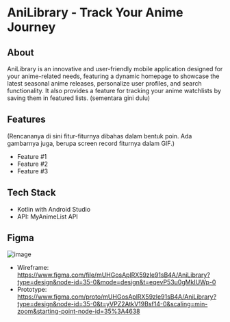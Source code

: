 # AniLibrary - Track Your Anime Journey

## About

AniLibrary is an innovative and user-friendly mobile application designed for your anime-related needs, featuring a dynamic homepage to showcase the latest seasonal anime releases, personalize user profiles, and search functionality. It also provides a feature for tracking your anime watchlists by saving them in featured lists.
(sementara gini dulu)


## Features
(Rencananya di sini fitur-fiturnya dibahas dalam bentuk poin. Ada gambarnya juga, berupa screen record fiturnya dalam GIF.)
- Feature #1
- Feature #2
- Feature #3

## Tech Stack

- Kotlin with Android Studio
- API: MyAnimeList API

## Figma
![image](https://github.com/rayhan-121140002/readme-anilibrary/assets/19744944/5f92aa2b-f236-48d0-92a5-2536aa993144)

- Wireframe: https://www.figma.com/file/mUHGosAplRX59zle91sB4A/AniLibrary?type=design&node-id=35-0&mode=design&t=eqevP53u0gMkIUWp-0
- Prototype: https://www.figma.com/proto/mUHGosAplRX59zle91sB4A/AniLibrary?type=design&node-id=35-0&t=yVPZ2AtkV19Bsf14-0&scaling=min-zoom&starting-point-node-id=35%3A4638
